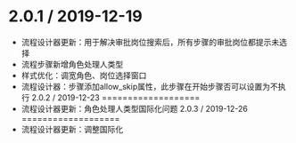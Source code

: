 2.0.1 / 2019-12-19
===================
* 流程设计器更新：用于解决审批岗位搜索后，所有步骤的审批岗位都提示未选择
* 流程步骤新增角色处理人类型
* 样式优化：调宽角色、岗位选择窗口
* 流程设计器：步骤添加allow_skip属性，此步骤在开始步骤否可以设置为不执行
2.0.2 / 2019-12-23
===================
* 流程设计器更新：角色处理人类型国际化问题
2.0.3 / 2019-12-26
===================
* 流程设计器更新：调整国际化